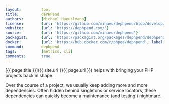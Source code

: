 ```yaml
---
layout:         tool
title:          dePHPend
authors:        [Michael Haeuslmann]
license:        {url: 'https://github.com/mihaeu/dephpend/blob/develop/LICENSE', label: 'MIT License'}
website:        {url: 'https://dephpend.com/'}
source:         {url: 'https://github.com/mihaeu/dephpend'}
packagist:      {url: 'https://packagist.org/packages/dephpend/dephpend', label: 'dephpend/dephpend'}
docker:         {url: 'https://hub.docker.com/r/phpqa/dephpend', label: 'phpqa/dephpend'}
command:        dephpend
tags:           [metrics, cli]
comments:       true
---
```


[{{ page.title }}]({{ site.url }}{{ page.url }}) helps with bringing your PHP projects back in shape. 

<!--more-->
 
Over the course of a project, we usually keep adding more and more dependencies.
Often hidden behind singletons or service locators, these dependencies can quickly become a maintenance (and testing!) nightmare.
